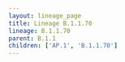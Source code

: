 ```yaml
---
layout: lineage_page
title: Lineage B.1.1.70
lineage: B.1.1.70
parent: B.1.1
children: ['AP.1', 'B.1.1.70']
---
```

